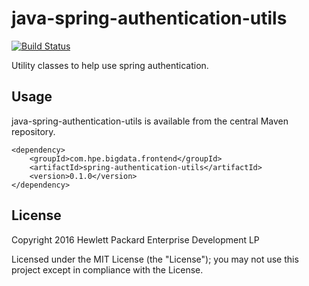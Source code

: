 # java-spring-authentication-utils

[![Build Status](https://travis-ci.org/hpe-idol/java-spring-authentication-utils.svg?branch=master)](https://travis-ci.org/hpe-idol/java-spring-authentication-utils)

Utility classes to help use spring authentication.

## Usage

java-spring-authentication-utils is available from the central Maven repository.

    <dependency>
        <groupId>com.hpe.bigdata.frontend</groupId>
        <artifactId>spring-authentication-utils</artifactId>
        <version>0.1.0</version>
    </dependency>

## License
Copyright 2016 Hewlett Packard Enterprise Development LP

Licensed under the MIT License (the "License"); you may not use this project except in compliance with the License.
